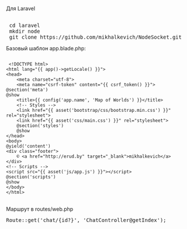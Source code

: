 Для Laravel
<pre> 
 cd laravel
 mkdir node
 git clone https://github.com/mikhalkevich/NodeSocket.git
</pre>
Базовый шаблон app.blade.php:
<pre>
<code>
 &lt;!DOCTYPE html&gt;
&lt;html lang="{{ app()->getLocale() }}"&gt;
&lt;head&gt;
    &lt;meta charset="utf-8"&gt;
    &lt;meta name="csrf-token" content="{{ csrf_token() }}"&gt;
@section('meta')
@show
    &lt;title>{{ config('app.name', 'Map of Worlds') }}&lt;/title&gt;
    &lt;!-- Styles --&gt;
    &lt;link href="{{ asset('bootstrap/css/bootstrap.min.css') }}" rel="stylesheet"&gt;
    &lt;link href="{{ asset('css/main.css') }}" rel="stylesheet"&gt;
    @section('styles')
    @show
&lt;/head&gt;
&lt;body&gt;
@yield('content')
&lt;div class="footer"&gt;
    &copy; &lt;a href="http://erud.by" target="_blank"&gt;mikhalkevich&lt;/a&gt;
&lt;/div&gt;
&lt;!-- Scripts --&gt;
&lt;script src="{{ asset('js/app.js') }}"&gt;&lt;/script&gt;
@section('scripts')
@show
&lt;/body&gt;
&lt;/html&gt;
</code>
</pre>
Маршрут в routes/web.php
<pre>
Route::get('chat/{id?}', 'ChatController@getIndex');
</pre>

